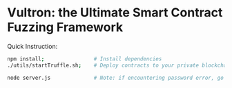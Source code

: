 # Vultron: the Ultimate Smart Contract Fuzzing Framework


Quick Instruction:

```bash
npm install;                # Install dependencies
./utils/startTruffle.sh;    # Deploy contracts to your private blockchain

node server.js              # Note: if encountering password error, go to connection/fuzzer.js and replace '123456' with your account password in the function 'unlockAccount')
```
